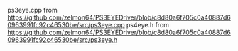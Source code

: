 ps3eye.cpp from https://github.com/zelmon64/PS3EYEDriver/blob/c8d80a6f705c0a40887d60963991fc92c46530be/src/ps3eye.cpp
ps4eye.h from https://github.com/zelmon64/PS3EYEDriver/blob/c8d80a6f705c0a40887d60963991fc92c46530be/src/ps3eye.h
